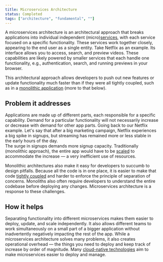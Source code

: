 ```yaml
---
title: Microservices Architecture
status: Completed
tags: ["architecture", "fundamental", ""]
---
```



A microservices architecture is an architectural approach that breaks applications into individual independent (micro)[services](/service/), with each service focused on a specific functionality.
These services work together closely, appearing to the end user as a single entity. 
Take Netflix as an example. 
Its interface allows you to access, search, and preview videos. 
These capabilities are likely powered by smaller services that each handle one functionality, e.g., authentication, search, and running previews in your browser.

This architectural approach allows developers to push out new features or update functionality much faster than if they were all tightly coupled, such as in a [monolithic application](/monolithic-apps/) (more to that below).

## Problem it addresses

Applications are made up of different parts, each responsible for a specific capability. 
Demand for a particular functionality will not necessarily increase or decrease with demand for other app parts. 
Going back to our Netflix example. 
Let's say that after a big marketing campaign, Netflix experiences a big spike in signups, but streaming has remained more or less stable in the early hours of the day.  
The surge in signups demands more signup capacity. 
Traditionally (monolithic approach), the entire app would have to be [scaled](/scalability/) to accommodate the increase — a very inefficient use of resources. 

Monolithic architectures also make it easy for developers to succumb to design pitfalls. 
Because all the code is in one place, it is easier to make that code [tightly coupled](/tightly-coupled-architectures/) and harder to enforce the principle of separation of concerns. 
Monoliths also often require developers to understand the entire codebase before deploying any changes. 
Microservices architecture is a response to these challenges.  


## How it helps

Separating functionality into different microservices makes them easier to deploy, update, and scale independently. 
It also allows different teams to work simultaneously on a small part of a bigger application without inadvertently negatively impacting the rest of the app. 
While a microservices architecture solves many problems, it also creates operational overhead — the things you need to deploy and keep track of increase by order of magnitude. 
Many [cloud-native technologies](/cloud-native-tech/) aim to make microservices easier to deploy and manage.
